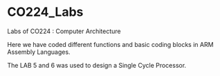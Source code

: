 # CO224_Labs
Labs of CO224 : Computer Architecture

Here we have coded different functions and basic coding blocks in ARM Assembly Languages.

The LAB 5 and 6 was used to design a Single Cycle Processor.
